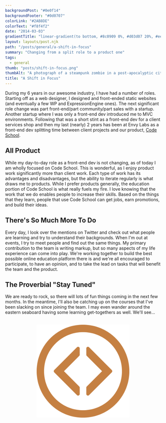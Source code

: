 ```yaml
---
backgroundPost: "#0e0f14"
backgroundFooter: "#0d0707"
colorLink: "#2AB8DE"
colorText: "#f8f4f2"
date: "2014-03-03"
gradientTitle: "linear-gradient(to bottom, #8c0909 0%, #d03d07 20%, #eeb649 40%, #fcfabd 60%, #d03d07 80%, #8c0909 100%)"
layout: layouts/post.njk
path: "/posts/general/a-shift-in-focus"
summary: "Changing from a split role to a product one"
tags:
  - general
thumb: "posts/shift-in-focus.png"
thumbAlt: "A photograph of a steampunk zombie in a post-apocalyptic city, with ruined buildings and smoke in the background, during the night with a mix of blue and orange lighting and shot with a close-up lens using the Nikon AF-S Nikkor 105mm f/2.8G IF-ED VR II --v 5 --ar 3:2"
title: "A Shift in Focus"
---
```


<style>
p img { display: block; margin: 2rem auto 0; width: 300px; }
</style>

During my 6 years in our awesome industry, I have had a number of roles. Starting off as a web designer, I designed and front-ended static websites (and eventually a few WP and ExpressionEngine ones). The next significant role change was part front-end/part community/part sales with a startup. Another startup where I was only a front-end dev introduced me to MVC environments. Following that was a short stint as a front-end dev for a client services shop and then my last (nearly) 2 years has been at Envy Labs as a front-end dev splitting time between client projects and our product, [Code School](http://codeschool.com).

## All Product

While my day-to-day role as a front-end dev is not changing, as of today I am wholly focused on Code School. This is wonderful, as I enjoy product work significantly more than client work. Each type of work has its advantages and disadvantages, but the ability to iterate regularly is what draws me to products. While I prefer products generally, the education portion of Code School is what really fuels my fire. I love knowing that the work that we do enables people to increase their skills. Based on the things that they learn, people that use Code School can get jobs, earn promotions, and build their ideas.

## There's So Much More To Do

Every day, I look over the mentions on Twitter and check out what people are learning and try to understand their backgrounds. When I'm out at events, I try to meet people and find out the same things. My primary contribution to the team is writing markup, but so many aspects of my life experience can come into play. We're working together to build the best possible online education platform there is and we're all encouraged to participate, to have an opinion, and to take the lead on tasks that will benefit the team and the product.

## The Proverbial "Stay Tuned"

We are ready to rock, so there will lots of fun things coming in the next few months. In the meantime, I'll also be catching up on the courses that I've been slacking on since joining the team. I may even wander around the eastern seaboard having some learning get-togethers as well. We'll see...

![Code School brackets](/img/posts/general/a-shift-in-focus/brackets-code-school.png)

